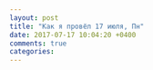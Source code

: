 ```yaml
---
layout: post
title: "Как я провёл 17 июля, Пн"
date: 2017-07-17 10:04:20 +0400
comments: true
categories: 
---
```

